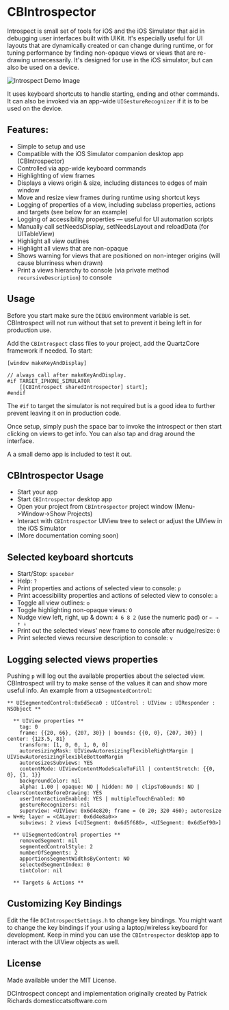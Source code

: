 CBIntrospector
============

Introspect is small set of tools for iOS and the iOS Simulator that aid in debugging user interfaces built with UIKit.  It's especially useful for UI layouts that are dynamically created or can change during runtime, or for tuning performance by finding non-opaque views or views that are re-drawing unnecessarily.  It's designed for use in the iOS simulator, but can also be used on a device.

![Introspect Demo Image](http://domesticcat.com.au/projects/introspect/introspectdemo.png)

It uses keyboard shortcuts to handle starting, ending and other commands.  It can also be invoked via an app-wide `UIGestureRecognizer` if it is to be used on the device.

Features:
--------------
* Simple to setup and use
* Compatible with the iOS Simulator companion desktop app (CBIntrospector)
* Controlled via app-wide keyboard commands
* Highlighting of view frames
* Displays a views origin & size, including distances to edges of main window
* Move and resize view frames during runtime using shortcut keys
* Logging of properties of a view, including subclass properties, actions and targets (see below for an example)
* Logging of accessibility properties — useful for UI automation scripts
* Manually call setNeedsDisplay, setNeedsLayout and reloadData (for UITableView)
* Highlight all view outlines
* Highlight all views that are non-opaque
* Shows warning for views that are positioned on non-integer origins (will cause blurriness when drawn)
* Print a views hierarchy to console (via private method `recursiveDescription`) to console

Usage
-----

Before you start make sure the `DEBUG` environment variable is set. CBIntrospect will not run without that set to prevent it being left in for production use.

Add the `CBIntrospect` class files to your project, add the QuartzCore framework if needed.  To start:

    [window makeKeyAndDisplay]
    
    // always call after makeKeyAndDisplay.
    #if TARGET_IPHONE_SIMULATOR
        [[CBIntrospect sharedIntrospector] start];
    #endif

The `#if` to target the simulator is not required but is a good idea to further prevent leaving it on in production code.

Once setup, simply push the space bar to invoke the introspect or then start clicking on views to get info.  You can also tap and drag around the interface.

A a small demo app is included to test it out.

CBIntrospector Usage
--------------------

* Start your app
* Start `CBIntrospector` desktop app
* Open your project from `CBIntrospector` project window (Menu->Window->Show Projects)
* Interact with `CBIntrospector` UIView tree to select or adjust the UIView in the iOS Simulator
* (More documentation coming soon)

Selected keyboard shortcuts
-----------------------------------------

* Start/Stop: `spacebar`
* Help: `?`
* Print properties and actions of selected view to console: `p`
* Print accessibility properties and actions of selected view to console: `a`
* Toggle all view outlines: `o`
* Toggle highlighting non-opaque views: `O`
* Nudge view left, right, up & down: `4 6 8 2` (use the numeric pad) or `← → ↑ ↓`
* Print out the selected views' new frame to console after nudge/resize: `0`
* Print selected views recursive description to console: `v`

Logging selected views properties
-------------------------------------------------

Pushing `p` will log out the available properties about the selected view. CBIntrospect will try to make sense of the values it can and show more useful info.  An example from a `UISegmentedControl`:

    ** UISegmentedControl:0x6d5eca0 : UIControl : UIView : UIResponder : NSObject ** 

      ** UIView properties **
        tag: 0
        frame: {{20, 66}, {207, 30}} | bounds: {{0, 0}, {207, 30}} | center: {123.5, 81}
        transform: [1, 0, 0, 1, 0, 0]
        autoresizingMask: UIViewAutoresizingFlexibleRightMargin | UIViewAutoresizingFlexibleBottomMargin
        autoresizesSubviews: YES
        contentMode: UIViewContentModeScaleToFill | contentStretch: {{0, 0}, {1, 1}}
        backgroundColor: nil
        alpha: 1.00 | opaque: NO | hidden: NO | clipsToBounds: NO | clearsContextBeforeDrawing: YES
        userInteractionEnabled: YES | multipleTouchEnabled: NO
        gestureRecognizers: nil
        superview: <UIView: 0x6d4e820; frame = (0 20; 320 460); autoresize = W+H; layer = <CALayer: 0x6d4e8a0>>
        subviews: 2 views [<UISegment: 0x6d5f680>, <UISegment: 0x6d5ef90>]

      ** UISegmentedControl properties **
        removedSegment: nil
        segmentedControlStyle: 2
        numberOfSegments: 2
        apportionsSegmentWidthsByContent: NO
        selectedSegmentIndex: 0
        tintColor: nil

      ** Targets & Actions **

Customizing Key Bindings
--------------------------------------

Edit the file `DCIntrospectSettings.h` to change key bindings.  You might want to change the key bindings if your using a laptop/wireless keyboard for development.
Keep in mind you can use the `CBIntrospector` desktop app to interact with the UIView objects as well.

License
-----------

Made available under the MIT License.

DCIntrospect concept and implementation originally created by Patrick Richards domesticcatsoftware.com
